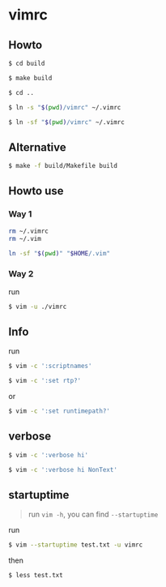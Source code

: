 
# vimrc

## Howto

``` sh
$ cd build
```

``` sh
$ make build
```

``` sh
$ cd ..
```

``` sh
$ ln -s "$(pwd)/vimrc" ~/.vimrc
```

``` sh
$ ln -sf "$(pwd)/vimrc" ~/.vimrc
```


## Alternative

``` sh
$ make -f build/Makefile build
```

## Howto use


### Way 1

``` sh
rm ~/.vimrc
rm ~/.vim
```

``` sh
ln -sf "$(pwd)" "$HOME/.vim"
```

### Way 2

run

``` sh
$ vim -u ./vimrc
```

## Info

run

``` sh
$ vim -c ':scriptnames'
```

``` sh
$ vim -c ':set rtp?'
```

or

``` sh
$ vim -c ':set runtimepath?'
```


## verbose

``` sh
$ vim -c ':verbose hi'
```

``` sh
$ vim -c ':verbose hi NonText'
```

## startuptime

> run `vim -h`, you can find `--startuptime`

run

``` sh
$ vim --startuptime test.txt -u vimrc
```

then

``` sh
$ less test.txt
```


